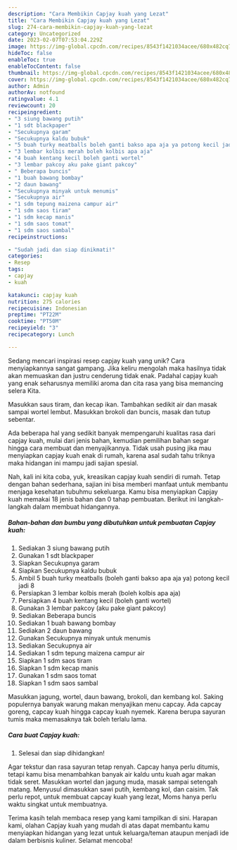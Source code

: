 ```yaml
---
description: "Cara Membikin Capjay kuah yang Lezat"
title: "Cara Membikin Capjay kuah yang Lezat"
slug: 274-cara-membikin-capjay-kuah-yang-lezat
category: Uncategorized
date: 2023-02-07T07:53:04.229Z
image: https://img-global.cpcdn.com/recipes/8543f1421034acee/680x482cq70/capjay-kuah-foto-resep-utama.jpg
hideToc: false
enableToc: true
enableTocContent: false
thumbnail: https://img-global.cpcdn.com/recipes/8543f1421034acee/680x482cq70/capjay-kuah-foto-resep-utama.jpg
cover: https://img-global.cpcdn.com/recipes/8543f1421034acee/680x482cq70/capjay-kuah-foto-resep-utama.jpg
author: Admin
authorAv: notfound
ratingvalue: 4.1
reviewcount: 20
recipeingredient:
- "3 siung bawang putih"
- "1 sdt blackpaper"
- "Secukupnya garam"
- "Secukupnya kaldu bubuk"
- "5 buah turky meatballs boleh ganti bakso apa aja ya potong kecil jadi 8"
- "3 lembar kolbis merah boleh kolbis apa aja"
- "4 buah kentang kecil boleh ganti wortel"
- "3 lembar pakcoy aku pake giant pakcoy"
- " Beberapa buncis"
- "1 buah bawang bombay"
- "2 daun bawang"
- "Secukupnya minyak untuk menumis"
- "Secukupnya air"
- "1 sdm tepung maizena campur air"
- "1 sdm saos tiram"
- "1 sdm kecap manis"
- "1 sdm saos tomat"
- "1 sdm saos sambal"
recipeinstructions:

- "Sudah jadi dan siap dinikmati!"
categories:
- Resep
tags:
- capjay
- kuah

katakunci: capjay kuah 
nutrition: 275 calories
recipecuisine: Indonesian
preptime: "PT22M"
cooktime: "PT50M"
recipeyield: "3"
recipecategory: Lunch

---
```





Sedang mencari inspirasi resep capjay kuah yang unik? Cara menyiapkannya sangat gampang. Jika keliru mengolah maka hasilnya tidak akan memuaskan dan justru cenderung tidak enak. Padahal capjay kuah yang enak seharusnya memiliki aroma dan cita rasa yang bisa memancing selera Kita.





Masukkan saus tiram, dan kecap ikan. Tambahkan sedikit air dan masak sampai wortel lembut. Masukkan brokoli dan buncis, masak dan tutup sebentar.

Ada beberapa hal yang sedikit banyak mempengaruhi kualitas rasa dari capjay kuah, mulai dari jenis bahan, kemudian pemilihan bahan segar hingga cara membuat dan menyajikannya. Tidak usah pusing jika mau menyiapkan capjay kuah enak di rumah, karena asal sudah tahu triknya maka hidangan ini mampu jadi sajian spesial.






Nah, kali ini kita coba, yuk, kreasikan capjay kuah sendiri di rumah. Tetap dengan bahan sederhana, sajian ini bisa memberi manfaat untuk membantu menjaga kesehatan tubuhmu sekeluarga. Kamu bisa menyiapkan Capjay kuah memakai 18 jenis bahan dan 0 tahap pembuatan. Berikut ini langkah-langkah dalam membuat hidangannya.

<!--inarticleads1-->

##### Bahan-bahan dan bumbu yang dibutuhkan untuk pembuatan Capjay kuah:

1. Sediakan 3 siung bawang putih
1. Gunakan 1 sdt blackpaper
1. Siapkan Secukupnya garam
1. Siapkan Secukupnya kaldu bubuk
1. Ambil 5 buah turky meatballs (boleh ganti bakso apa aja ya) potong kecil jadi 8
1. Persiapkan 3 lembar kolbis merah (boleh kolbis apa aja)
1. Persiapkan 4 buah kentang kecil (boleh ganti wortel)
1. Gunakan 3 lembar pakcoy (aku pake giant pakcoy)
1. Sediakan  Beberapa buncis
1. Sediakan 1 buah bawang bombay
1. Sediakan 2 daun bawang
1. Gunakan Secukupnya minyak untuk menumis
1. Sediakan Secukupnya air
1. Sediakan 1 sdm tepung maizena campur air
1. Siapkan 1 sdm saos tiram
1. Siapkan 1 sdm kecap manis
1. Gunakan 1 sdm saos tomat
1. Siapkan 1 sdm saos sambal


Masukkan jagung, wortel, daun bawang, brokoli, dan kembang kol. Saking populernya banyak warung makan menyajikan menu capcay. Ada capcay goreng, capcay kuah hingga capcay kuah nyemek. Karena berupa sayuran tumis maka memasaknya tak boleh terlalu lama. 

<!--inarticleads2-->

##### Cara buat Capjay kuah:


1. Selesai dan siap dihidangkan!

Agar tekstur dan rasa sayuran tetap renyah. Capcay hanya perlu ditumis, tetapi kamu bisa menambahkan banyak air kaldu untu kuah agar makan tidak seret. Masukkan wortel dan jagung muda, masak sampai setengah matang. Menyusul dimasukkan sawi putih, kembang kol, dan caisim. Tak perlu repot, untuk membuat capcay kuah yang lezat, Moms hanya perlu waktu singkat untuk membuatnya. 

Terima kasih telah membaca resep yang kami tampilkan di sini. Harapan kami, olahan Capjay kuah yang mudah di atas dapat membantu kamu menyiapkan hidangan yang lezat untuk keluarga/teman ataupun menjadi ide dalam berbisnis kuliner. Selamat mencoba!
